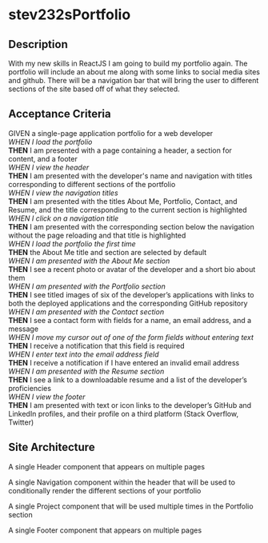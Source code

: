 # stev232sPortfolio

## Description

With my new skills in ReactJS I am going to build my portfolio again. The portfolio will include an about me along with some links to social media sites and github. There will be a navigation bar that will bring the user to different sections of the site based off of what they selected.

## Acceptance Criteria

GIVEN a single-page application portfolio for a web developer<br>
*WHEN I load the portfolio*<br>
__THEN__ I am presented with a page containing a header, a section for content, and a footer<br>
*WHEN I view the header*<br>
__THEN__ I am presented with the developer's name and navigation with titles corresponding to different sections of the portfolio<br>
*WHEN I view the navigation titles*<br>
__THEN__ I am presented with the titles About Me, Portfolio, Contact, and Resume, and the title corresponding to the current section is highlighted<br>
*WHEN I click on a navigation title*<br>
__THEN__ I am presented with the corresponding section below the navigation without the page reloading and that title is highlighted<br>
*WHEN I load the portfolio the first time*<br>
__THEN__ the About Me title and section are selected by default<br>
*WHEN I am presented with the About Me section*<br>
__THEN__ I see a recent photo or avatar of the developer and a short bio about them<br>
*WHEN I am presented with the Portfolio section*<br>
__THEN__ I see titled images of six of the developer’s applications with links to both the deployed applications and the corresponding GitHub repository<br>
*WHEN I am presented with the Contact section*<br>
__THEN__ I see a contact form with fields for a name, an email address, and a message<br>
*WHEN I move my cursor out of one of the form fields without entering text*<br>
__THEN__ I receive a notification that this field is required<br>
*WHEN I enter text into the email address field*<br>
__THEN__ I receive a notification if I have entered an invalid email address<br>
*WHEN I am presented with the Resume section*<br>
__THEN__ I see a link to a downloadable resume and a list of the developer’s proficiencies<br>
*WHEN I view the footer*<br>
__THEN__ I am presented with text or icon links to the developer’s GitHub and LinkedIn profiles, and their profile on a third platform (Stack Overflow, Twitter)<br>

## Site Architecture

A single Header component that appears on multiple pages

A single Navigation component within the header that will be used to conditionally render the different sections of your portfolio

A single Project component that will be used multiple times in the Portfolio section

A single Footer component that appears on multiple pages